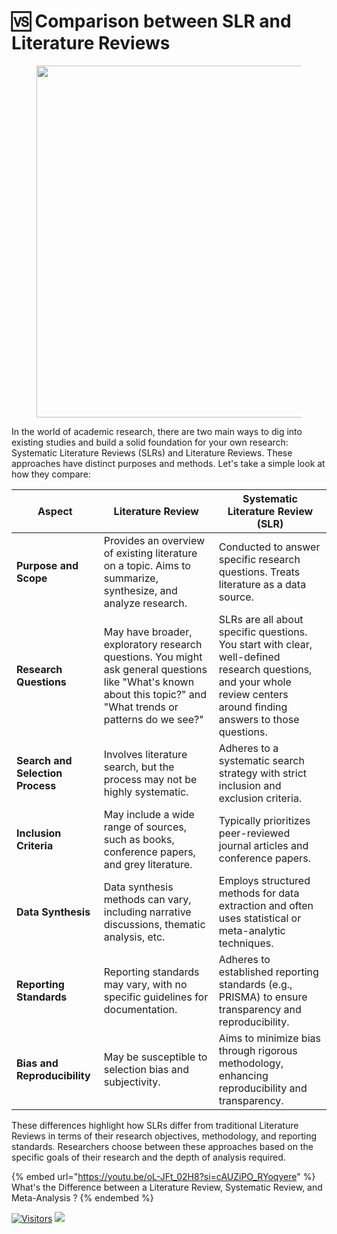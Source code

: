 # 🆚 Comparison between SLR and Literature Reviews

<figure><img src="http://s3.amazonaws.com/libapps/accounts/32893/images/SRvsMAvsR.JPG" alt="" width="563"><figcaption></figcaption></figure>

In the world of academic research, there are two main ways to dig into existing studies and build a solid foundation for your own research: Systematic Literature Reviews (SLRs) and Literature Reviews. These approaches have distinct purposes and methods. Let's take a simple look at how they compare:

| Aspect                           | Literature Review                                                                                                                                                | Systematic Literature Review (SLR)                                                                                                                                     |
| -------------------------------- | ---------------------------------------------------------------------------------------------------------------------------------------------------------------- | ---------------------------------------------------------------------------------------------------------------------------------------------------------------------- |
| **Purpose and Scope**            | Provides an overview of existing literature on a topic. Aims to summarize, synthesize, and analyze research.                                                     | Conducted to answer specific research questions. Treats literature as a data source.                                                                                   |
| **Research Questions**           | May have broader, exploratory research questions. You might ask general questions like "What's known about this topic?" and "What trends or patterns do we see?" | SLRs are all about specific questions. You start with clear, well-defined research questions, and your whole review centers around finding answers to those questions. |
| **Search and Selection Process** | Involves literature search, but the process may not be highly systematic.                                                                                        | Adheres to a systematic search strategy with strict inclusion and exclusion criteria.                                                                                  |
| **Inclusion Criteria**           | May include a wide range of sources, such as books, conference papers, and grey literature.                                                                      | Typically prioritizes peer-reviewed journal articles and conference papers.                                                                                            |
| **Data Synthesis**               | Data synthesis methods can vary, including narrative discussions, thematic analysis, etc.                                                                        | Employs structured methods for data extraction and often uses statistical or meta-analytic techniques.                                                                 |
| **Reporting Standards**          | Reporting standards may vary, with no specific guidelines for documentation.                                                                                     | Adheres to established reporting standards (e.g., PRISMA) to ensure transparency and reproducibility.                                                                  |
| **Bias and Reproducibility**     | May be susceptible to selection bias and subjectivity.                                                                                                           | Aims to minimize bias through rigorous methodology, enhancing reproducibility and transparency.                                                                        |

These differences highlight how SLRs differ from traditional Literature Reviews in terms of their research objectives, methodology, and reporting standards. Researchers choose between these approaches based on the specific goals of their research and the depth of analysis required.

{% embed url="https://youtu.be/oL-JFt_02H8?si=cAUZiPO_RYoqyere" %}
What's the Difference between a Literature Review, Systematic Review, and Meta-Analysis ?
{% endembed %}

[![Visitors](https://api.visitorbadge.io/api/visitors?path=https%3A%2F%2Fgithub.com%2Fdrshahizan\&labelColor=%23697689\&countColor=%23555555\&style=plastic)](https://visitorbadge.io/status?path=https%3A%2F%2Fgithub.com%2Fdrshahizan) ![](https://hit.yhype.me/github/profile?user\_id=81284918)

